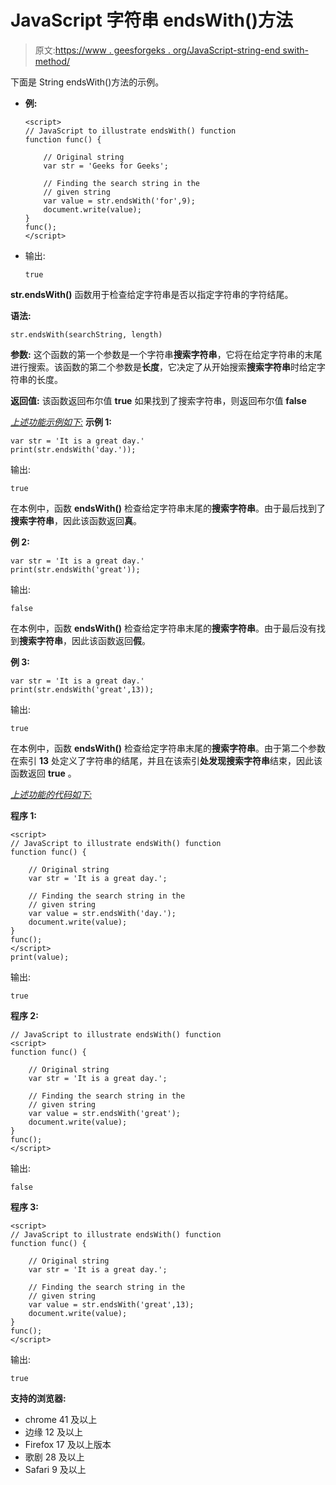 # JavaScript 字符串 endsWith()方法

> 原文:[https://www . geesforgeks . org/JavaScript-string-end swith-method/](https://www.geeksforgeeks.org/javascript-string-endswith-method/)

下面是 String endsWith()方法的示例。

*   **例:**

    ```
    <script>
    // JavaScript to illustrate endsWith() function
    function func() {

        // Original string
        var str = 'Geeks for Geeks';

        // Finding the search string in the
        // given string 
        var value = str.endsWith('for',9);  
        document.write(value);
    }
    func();
    </script>
    ```

*   输出:

    ```
    true

    ```

**str.endsWith()** 函数用于检查给定字符串是否以指定字符串的字符结尾。

**语法:**

```
str.endsWith(searchString, length)

```

**参数:**
这个函数的第一个参数是一个字符串**搜索字符串**，它将在给定字符串的末尾进行搜索。该函数的第二个参数是**长度**，它决定了从开始搜索**搜索字符串**时给定字符串的长度。

**返回值:**
该函数返回布尔值 **true** 如果找到了搜索字符串，则返回布尔值 **false**

<u>*上述功能示例如下:*</u>
**示例 1:**

```
var str = 'It is a great day.'
print(str.endsWith('day.'));

```

输出:

```
true

```

在本例中，函数 **endsWith()** 检查给定字符串末尾的**搜索字符串**。由于最后找到了**搜索字符串**，因此该函数返回**真**。

**例 2:**

```
var str = 'It is a great day.'
print(str.endsWith('great'));

```

输出:

```
false

```

在本例中，函数 **endsWith()** 检查给定字符串末尾的**搜索字符串**。由于最后没有找到**搜索字符串**，因此该函数返回**假**。

**例 3:**

```
var str = 'It is a great day.'
print(str.endsWith('great',13));

```

输出:

```
true

```

在本例中，函数 **endsWith()** 检查给定字符串末尾的**搜索字符串**。由于第二个参数在索引 **13** 处定义了字符串的结尾，并且在该索引**处发现搜索字符串**结束，因此该函数返回 **true** 。

<u>*上述功能的代码如下:*</u>

**程序 1:**

```
<script>
// JavaScript to illustrate endsWith() function
function func() {

    // Original string
    var str = 'It is a great day.';

    // Finding the search string in the
    // given string 
    var value = str.endsWith('day.');  
    document.write(value);
}
func();
</script>
print(value); 
```

输出:

```
true

```

**程序 2:**

```
// JavaScript to illustrate endsWith() function
<script>
function func() {

    // Original string
    var str = 'It is a great day.';

    // Finding the search string in the
    // given string 
    var value = str.endsWith('great');
    document.write(value); 
}
func();
</script>
```

输出:

```
false

```

**程序 3:**

```
<script>
// JavaScript to illustrate endsWith() function
function func() {

    // Original string
    var str = 'It is a great day.';

    // Finding the search string in the 
    // given string 
    var value = str.endsWith('great',13);
    document.write(value);  
}
func();
</script> 
```

输出:

```
true

```

**支持的浏览器:**

*   chrome 41 及以上
*   边缘 12 及以上
*   Firefox 17 及以上版本
*   歌剧 28 及以上
*   Safari 9 及以上